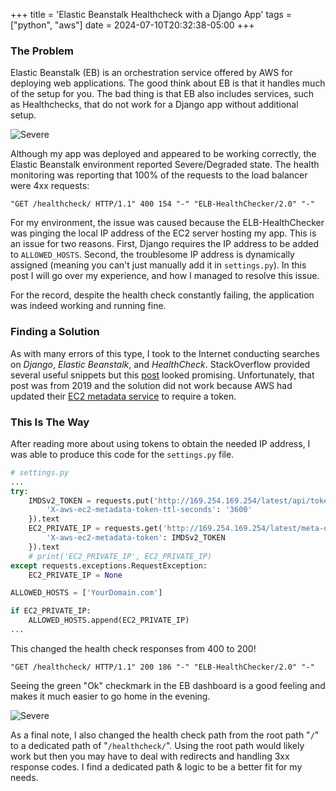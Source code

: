 +++
title = 'Elastic Beanstalk Healthcheck with a Django App'
tags = ["python", "aws"]
date = 2024-07-10T20:32:38-05:00
+++

### The Problem

Elastic Beanstalk (EB) is an orchestration service offered by AWS for deploying web applications.  The good think about EB is that it handles much of the setup for you.  The bad thing is that EB also includes services, such as Healthchecks, that do not work for a Django app without additional setup.

![Severe](../../eb_severe.png)

Although my app was deployed and appeared to be working correctly, the Elastic Beanstalk environment reported Severe/Degraded state. The health monitoring was reporting that 100% of the requests to the load balancer were 4xx requests:

```
"GET /healthcheck/ HTTP/1.1" 400 154 "-" "ELB-HealthChecker/2.0" "-"
```

For my environment, the issue was caused because the ELB-HealthChecker was pinging the local IP address of the EC2 server hosting my app.  This is an issue for two reasons.  First, Django requires the IP address to be added to `ALLOWED_HOSTS`.  Second, the troublesome IP address is dynamically assigned (meaning you can't just manually add it in `settings.py`). In this post I will go over my experience, and how I managed to resolve this issue.

For the record, despite the health check constantly failing, the application was indeed working and running fine.

### Finding a Solution

As with many errors of this type, I took to the Internet conducting searches on _Django_, _Elastic Beanstalk_, and _HealthCheck_.  StackOverflow provided several useful snippets but this [post](https://aalvarez.me/posts/setting-up-elastic-beanstalk-health-checks-with-a-django-application/) looked promising.  Unfortunately, that post was from 2019 and the solution did not work because AWS had updated their [EC2 metadata service](https://docs.aws.amazon.com/AWSEC2/latest/UserGuide/instancedata-data-retrieval.html) to require a token.

### This Is The Way

After reading more about using tokens to obtain the needed IP address, I was able to produce this code for the `settings.py` file.

```python
# settings.py
...
try:
    IMDSv2_TOKEN = requests.put('http://169.254.169.254/latest/api/token', headers={
        'X-aws-ec2-metadata-token-ttl-seconds': '3600'
    }).text
    EC2_PRIVATE_IP = requests.get('http://169.254.169.254/latest/meta-data/local-ipv4', timeout=0.01, headers={
        'X-aws-ec2-metadata-token': IMDSv2_TOKEN
    }).text
    # print('EC2_PRIVATE_IP', EC2_PRIVATE_IP)
except requests.exceptions.RequestException:
    EC2_PRIVATE_IP = None

ALLOWED_HOSTS = ['YourDomain.com']

if EC2_PRIVATE_IP:
    ALLOWED_HOSTS.append(EC2_PRIVATE_IP)
...
```

This changed the health check responses from 400 to 200!

```
"GET /healthcheck/ HTTP/1.1" 200 186 "-" "ELB-HealthChecker/2.0" "-"
```

Seeing the green "Ok" checkmark in the EB dashboard is a good feeling and makes it much easier to go home in the evening.

![Severe](../../health_ok.png)

As a final note, I also changed the health check path from the root path "`/`" to a dedicated path of "`/healthcheck/`".  Using the root path would likely work but then you may have to deal with redirects and handling 3xx response codes.  I find a dedicated path & logic to be a better fit for my needs.

